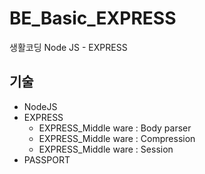 # BE_Basic_EXPRESS

생활코딩 Node JS - EXPRESS

## 기술

- NodeJS
- EXPRESS
  - EXPRESS_Middle ware : Body parser
  - EXPRESS_Middle ware : Compression
  - EXPRESS_Middle ware : Session
- PASSPORT
